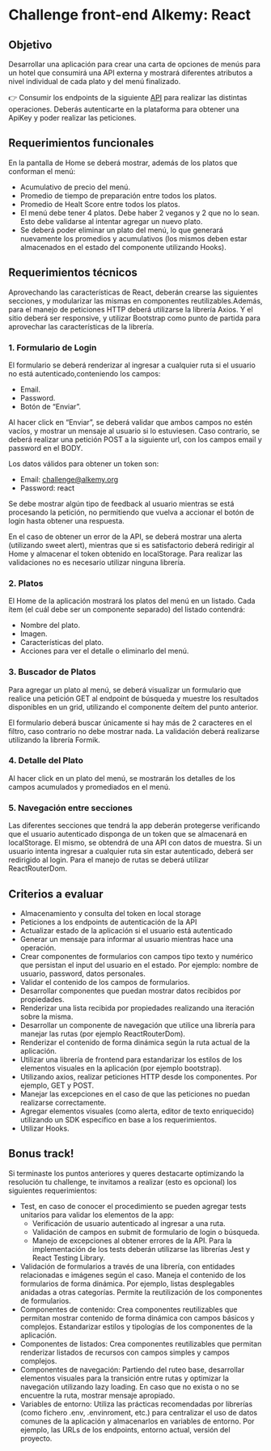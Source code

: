 # Challenge front-end Alkemy: React

## Objetivo

Desarrollar una aplicación para crear una carta de opciones de menús para un hotel que consumirá una API externa y mostrará diferentes atributos a nivel individual de cada plato y del menú finalizado.

👉 Consumir los endpoints de la siguiente [API](https://api.spoonacular.com/recipes/complexSearch?) para realizar las distintas operaciones. Deberás autenticarte en la plataforma para obtener una ApiKey y poder realizar las peticiones.


## Requerimientos funcionales
En la pantalla de Home se deberá mostrar, además de los platos que conforman el menú:  
  - Acumulativo de precio del menú.  
  - Promedio de tiempo de preparación entre todos los platos.  
  - Promedio de Healt Score entre todos los platos.  
  - El menú debe tener 4 platos. Debe haber 2 veganos y 2 que no lo sean. Esto debe validarse al intentar agregar un nuevo plato.  
  - Se deberá poder eliminar un plato del menú, lo que generará nuevamente los promedios y acumulativos (los mismos deben estar almacenados en el estado del componente utilizando Hooks).  


## Requerimientos técnicos
Aprovechando las características de React, deberán crearse las siguientes secciones, y modularizar las mismas en componentes reutilizables.Además, para el manejo de peticiones HTTP deberá utilizarse la librería Axios. Y el sitio deberá ser responsive, y utilizar Bootstrap como punto de partida para aprovechar las características de la librería.

### 1. Formulario de Login
El formulario se deberá renderizar al ingresar a cualquier ruta si el usuario no está autenticado,conteniendo los campos:
  - Email.  
  - Password.  
  - Botón de “Enviar”.  

Al hacer click en “Enviar”, se deberá validar que ambos campos no estén vacíos, y mostrar un mensaje al usuario si lo estuviesen. Caso contrario, se deberá realizar una petición POST a la siguiente url, con los campos email y password en el BODY.

Los datos válidos para obtener un token son:

  - Email: challenge@alkemy.org  
  - Password: react  

Se debe mostrar algún tipo de feedback al usuario mientras se está procesando la petición, no permitiendo que vuelva a accionar el botón de login hasta obtener una respuesta.

En el caso de obtener un error de la API, se deberá mostrar una alerta (utilizando sweet alert), mientras que si es satisfactorio deberá redirigir al Home y almacenar el token obtenido en localStorage. Para realizar las validaciones no es necesario utilizar ninguna librería.

### 2. Platos
El Home de la aplicación mostrará los platos del menú en un listado. Cada ítem (el cuál debe ser un componente separado) del listado contendrá:
  - Nombre del plato.  
  - Imagen.  
  - Características del plato.  
  - Acciones para ver el detalle o eliminarlo del menú.  

### 3. Buscador de Platos
Para agregar un plato al menú, se deberá visualizar un formulario que realice una petición GET al endpoint de búsqueda y muestre los resultados disponibles en un grid, utilizando el componente deítem del punto anterior.

El formulario deberá buscar únicamente si hay más de 2 caracteres en el filtro, caso contrario no debe mostrar nada. La validación deberá realizarse utilizando la librería Formik.

### 4. Detalle del Plato
Al hacer click en un plato del menú, se mostrarán los detalles de los campos acumulados y promediados en el menú.

### 5. Navegación entre secciones
Las diferentes secciones que tendrá la app deberán protegerse verificando que el usuario autenticado disponga de un token que se almacenará en localStorage. El mismo, se obtendrá de una API con datos de muestra. Si un usuario intenta ingresar a cualquier ruta sin estar autenticado, deberá ser redirigido al login. Para el manejo de rutas se deberá utilizar ReactRouterDom.


## Criterios a evaluar

  - Almacenamiento y consulta del token en local storage 
  - Peticiones a los endpoints de autenticación de la API
  - Actualizar estado de la aplicación si el usuario está autenticado
  - Generar un mensaje para informar al usuario mientras hace una operación.
  - Crear componentes de formularios con campos tipo texto y numérico que persistan el input del usuario en el estado. Por ejemplo: nombre de usuario, password, datos personales.
  - Validar el contenido de los campos de formularios.
  - Desarrollar componentes que puedan mostrar datos recibidos por propiedades.
  - Renderizar una lista recibida por propiedades realizando una iteración sobre la misma.
  - Desarrollar un componente de navegación que utilice una librería para manejar las rutas (por ejemplo ReactRouterDom).
  - Renderizar el contenido de forma dinámica según la ruta actual de la aplicación.
  - Utilizar una librería de frontend para estandarizar los estilos de los elementos visuales en la aplicación (por ejemplo bootstrap).
  - Utilizando axios, realizar peticiones HTTP desde los componentes. Por ejemplo, GET y POST.
  - Manejar las excepciones en el caso de que las peticiones no puedan realizarse correctamente.
  - Agregar elementos visuales (como alerta, editor de texto enriquecido) utilizando un SDK específico en base a los requerimientos.
  - Utilizar Hooks.


## Bonus track!
Si terminaste los puntos anteriores y queres destacarte optimizando la resolución tu challenge, te invitamos a realizar (esto es opcional) los siguientes requerimientos:
  - Test, en caso de conocer el procedimiento se pueden agregar tests unitarios para validar los elementos de la app:
    - Verificación de usuario autenticado al ingresar a una ruta.
    - Validación de campos en submit de formulario de login o búsqueda.
    - Manejo de excepciones al obtener errores de la API.
Para la implementación de los tests deberán utilizarse las librerías Jest y React Testing Library.
  - Validación de formularios a través de una librería, con entidades relacionadas e imágenes según el caso. Maneja el contenido de los formularios de forma dinámica. Por ejemplo, listas desplegables anidadas a otras categorías. Permite la reutilización de los componentes de formularios.
  - Componentes de contenido: Crea componentes reutilizables que permitan mostrar contenido de forma dinámica con campos básicos y complejos. Estandarizar estilos y tipologías de los componentes de la aplicación.
  - Componentes de listados: Crea componentes reutilizables que permitan renderizar listados de recursos con campos simples y campos complejos.
  - Componentes de navegación: Partiendo del ruteo base, desarrollar elementos visuales para la transición entre rutas y optimizar la navegación utilizando lazy loading. En caso que no exista o no se encuentre la ruta, mostrar mensaje apropiado.
  - Variables de entorno: Utiliza las prácticas recomendadas por librerías (como fichero .env, .envinroment, etc.) para centralizar el uso de datos comunes de la aplicación y almacenarlos en variables de entorno. Por ejemplo, las URLs de los endpoints, entorno actual, versión del proyecto.

  
